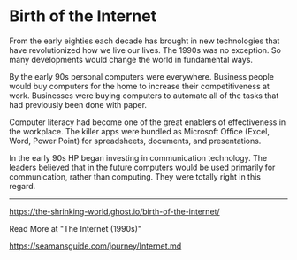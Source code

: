 # Birth of the Internet

From the early eighties each decade has brought in new technologies that have revolutionized how we live our lives. The 1990s was no exception. So many developments would change the world in fundamental ways.

By the early 90s personal computers were everywhere. Business people would buy computers for the home to increase their competitiveness at work. Businesses were buying computers to automate all of the tasks that had previously been done with paper.

Computer literacy had become one of the great enablers of effectiveness in the workplace. The killer apps were bundled as Microsoft Office (Excel, Word, Power Point) for spreadsheets, documents, and presentations.

In the early 90s HP began investing in communication technology. The leaders believed that in the future computers would be used primarily for communication, rather than computing. They were totally right in this regard.

---

https://the-shrinking-world.ghost.io/birth-of-the-internet/

Read More at "The Internet (1990s)"

https://seamansguide.com/journey/Internet.md

